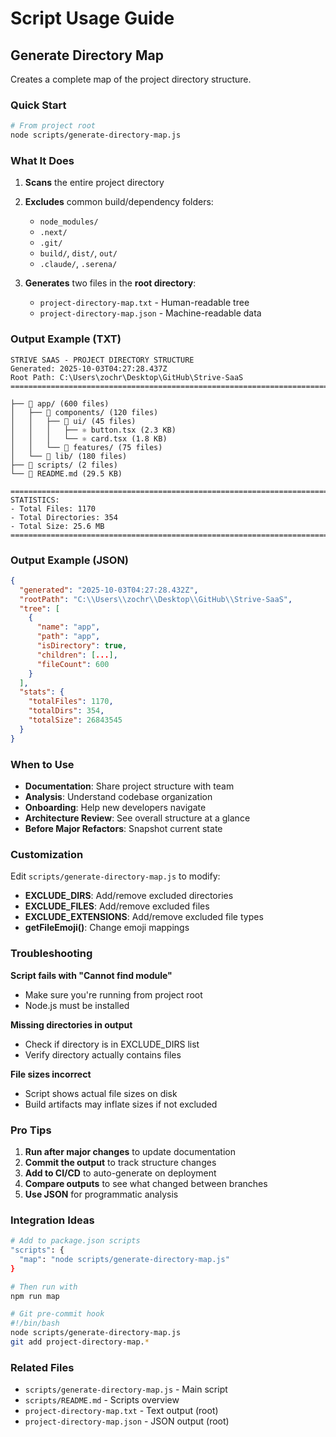 # Script Usage Guide

## Generate Directory Map

Creates a complete map of the project directory structure.

### Quick Start

```bash
# From project root
node scripts/generate-directory-map.js
```

### What It Does

1. **Scans** the entire project directory
2. **Excludes** common build/dependency folders:
   - `node_modules/`
   - `.next/`
   - `.git/`
   - `build/`, `dist/`, `out/`
   - `.claude/`, `.serena/`

3. **Generates** two files in the **root directory**:
   - `project-directory-map.txt` - Human-readable tree
   - `project-directory-map.json` - Machine-readable data

### Output Example (TXT)

```
STRIVE SAAS - PROJECT DIRECTORY STRUCTURE
Generated: 2025-10-03T04:27:28.437Z
Root Path: C:\Users\zochr\Desktop\GitHub\Strive-SaaS
================================================================================

├── 📁 app/ (600 files)
│   ├── 📁 components/ (120 files)
│   │   ├── 📁 ui/ (45 files)
│   │   │   ├── ⚛️ button.tsx (2.3 KB)
│   │   │   └── ⚛️ card.tsx (1.8 KB)
│   │   └── 📁 features/ (75 files)
│   └── 📁 lib/ (180 files)
├── 📁 scripts/ (2 files)
└── 📝 README.md (29.5 KB)

================================================================================
STATISTICS:
- Total Files: 1170
- Total Directories: 354
- Total Size: 25.6 MB
================================================================================
```

### Output Example (JSON)

```json
{
  "generated": "2025-10-03T04:27:28.432Z",
  "rootPath": "C:\\Users\\zochr\\Desktop\\GitHub\\Strive-SaaS",
  "tree": [
    {
      "name": "app",
      "path": "app",
      "isDirectory": true,
      "children": [...],
      "fileCount": 600
    }
  ],
  "stats": {
    "totalFiles": 1170,
    "totalDirs": 354,
    "totalSize": 26843545
  }
}
```

### When to Use

- **Documentation**: Share project structure with team
- **Analysis**: Understand codebase organization
- **Onboarding**: Help new developers navigate
- **Architecture Review**: See overall structure at a glance
- **Before Major Refactors**: Snapshot current state

### Customization

Edit `scripts/generate-directory-map.js` to modify:

- **EXCLUDE_DIRS**: Add/remove excluded directories
- **EXCLUDE_FILES**: Add/remove excluded files
- **EXCLUDE_EXTENSIONS**: Add/remove excluded file types
- **getFileEmoji()**: Change emoji mappings

### Troubleshooting

**Script fails with "Cannot find module"**
- Make sure you're running from project root
- Node.js must be installed

**Missing directories in output**
- Check if directory is in EXCLUDE_DIRS list
- Verify directory actually contains files

**File sizes incorrect**
- Script shows actual file sizes on disk
- Build artifacts may inflate sizes if not excluded

### Pro Tips

1. **Run after major changes** to update documentation
2. **Commit the output** to track structure changes
3. **Add to CI/CD** to auto-generate on deployment
4. **Compare outputs** to see what changed between branches
5. **Use JSON** for programmatic analysis

### Integration Ideas

```bash
# Add to package.json scripts
"scripts": {
  "map": "node scripts/generate-directory-map.js"
}

# Then run with
npm run map
```

```bash
# Git pre-commit hook
#!/bin/bash
node scripts/generate-directory-map.js
git add project-directory-map.*
```

### Related Files

- `scripts/generate-directory-map.js` - Main script
- `scripts/README.md` - Scripts overview
- `project-directory-map.txt` - Text output (root)
- `project-directory-map.json` - JSON output (root)
